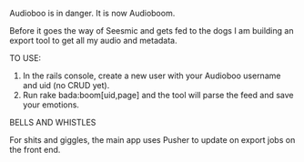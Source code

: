 Audioboo is in danger. It is now Audioboom.

Before it goes the way of Seesmic and gets fed to the dogs I am building an export
tool to get all my audio and metadata.

TO USE:

1. In the rails console, create a new user with your Audioboo username and uid (no CRUD yet).
2. Run rake bada:boom[uid,page] and the tool will parse the feed and save your emotions.

BELLS AND WHISTLES

For shits and giggles, the main app uses Pusher to update on export jobs on the front end.